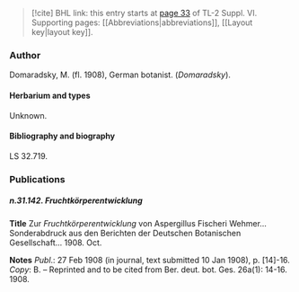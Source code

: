 > [!cite] BHL link: this entry starts at [page 33](https://www.biodiversitylibrary.org/item/103835#page/43/mode/1up) of TL-2 Suppl. VI.
> Supporting pages: [[Abbreviations|abbreviations]], [[Layout key|layout key]].

### Author

Domaradsky, M. (fl. 1908), German botanist. (*Domaradsky*).

#### Herbarium and types

Unknown.

#### Bibliography and biography

LS 32.719.

### Publications

##### n.31.142. Fruchtkörperentwicklung

**Title**
Zur *Fruchtkörperentwicklung* von Aspergillus Fischeri Wehmer... Sonderabdruck aus den Berichten der Deutschen Botanischen Gesellschaft... 1908. Oct.

**Notes**
*Publ*.: 27 Feb 1908 (in journal, text submitted 10 Jan 1908), p. \[14\]-16. *Copy*: B. – Reprinted and to be cited from Ber. deut. bot. Ges. 26a(1): 14-16. 1908.

